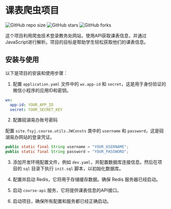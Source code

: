 # 课表爬虫项目

![GitHub repo size](https://img.shields.io/github/repo-size/yourusername/your-repo)
![GitHub stars](https://img.shields.io/github/stars/yourusername/your-repo?style=social)
![GitHub forks](https://img.shields.io/github/forks/yourusername/your-repo?style=social)

这个项目利用爬虫技术登录教务处网站，使用API获取课表信息，并通过JavaScript进行解析。项目的目标是帮助学生轻松获取他们的课表信息。

## 安装与使用

以下是项目的安装和使用步骤：

1. 配置 `application.yaml` 文件中的 `wx.app-id` 和 `secret`，这是用于身份验证的微信小程序的应用ID和密钥。
```yaml
wx:
  app-id: YOUR_APP_ID
  secret: YOUR_SECRET_KEY
```

2. 配置砚湖易办账号密码

配置 `site.fsyj.course.utils.JWConsts` 类中的 `username` 和 `password`，这是砚湖易办网站的登录凭证。

```java
public static final String username = "YOUR_USERNAME";
public static final String password = "YOUR_PASSWORD";
```

3. 添加开发环境配置文件，例如 `dev.yaml`，并配置数据库连接信息。然后在项目的 `sql` 目录下执行 `init.sql` 脚本，以初始化数据库。



4. 配置并启动 Redis，它将用于存储缓存数据。确保 Redis 服务器已经启动。

5. 启动 `course-api` 服务，它将提供课表信息的API接口。

6. 启动项目，确保所有配置和服务都已经正确启动。
